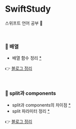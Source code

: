 # SwiftStudy
스위프트 언어 공부 📝

</br>

### 📂 배열
- 배열 함수 정리 [*](https://github.com/seolhee2750/SwiftStudy/blob/main/Summary/%EB%B0%B0%EC%97%B4%ED%95%A8%EC%88%98%EB%AA%A8%EC%9D%8C.playground/Contents.swift)

👉 [블로그 정리](https://seolhee2750.tistory.com/66?category=873014)

</br>

### 📂 split과 components
- split과 components의 차이점 [*](https://github.com/seolhee2750/SwiftStudy/blob/main/Summary/components%EC%99%80%20split%20%EB%B9%84%EA%B5%90.playground/Contents.swift)
- split 파라미터 정리 [*](https://github.com/seolhee2750/SwiftStudy/blob/main/Summary/split%20%ED%8C%8C%EB%9D%BC%EB%AF%B8%ED%84%B0.playground/Contents.swift)

👉 [블로그 정리](https://seolhee2750.tistory.com/92?category=866581)
